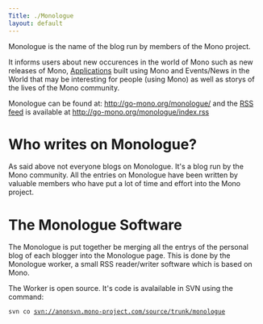 ```yaml
---
Title: ./Monologue
layout: default
---
```


Monologue is the name of the blog run by members of the Mono project.

It informs users about new occurences in the world of Mono such as new
releases of Mono, [Applications]({{site.url}}/Software "wikilink") built using Mono
and Events/News in the World that may be interesting for people (using
Mono) as well as storys of the lives of the Mono community.

Monologue can be found at: <http://go-mono.org/monologue/> and the [RSS
feed](http://en.wikipedia.org/wiki/RSS_%28file_format%29) is available
at <http://go-mono.org/monologue/index.rss>

Who writes on Monologue?
========================

As said above not everyone blogs on Monologue. It's a blog run by the
Mono community. All the entries on Monologue have been written by
valuable members who have put a lot of time and effort into the Mono
project.

The Monologue Software
======================

The Monologue is put together be merging all the entrys of the personal
blog of each blogger into the Monologue page. This is done by the
Monologue worker, a small RSS reader/writer software which is based on
Mono.

The Worker is open source. It's code is avalailable in SVN using the
command:

`svn co `[`svn://anonsvn.mono-project.com/source/trunk/monologue`](svn://anonsvn.mono-project.com/source/trunk/monologue)
